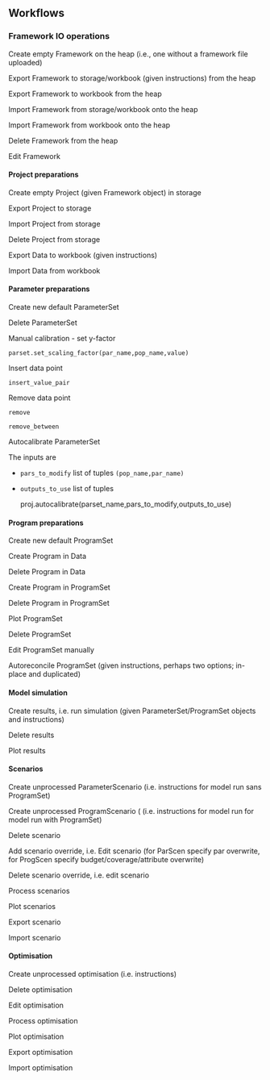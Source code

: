 ## Workflows

### Framework IO operations

Create empty Framework on the heap (i.e., one without a framework file uploaded)

Export Framework to storage/workbook (given instructions) from the heap

Export Framework to workbook from the heap

Import Framework from storage/workbook onto the heap

Import Framework from workbook onto the heap

Delete Framework from the heap

Edit Framework

#### Project preparations

Create empty Project (given Framework object) in storage

Export Project to storage

Import Project from storage

Delete Project from storage

Export Data to workbook (given instructions)

Import Data from workbook

#### Parameter preparations

Create new default ParameterSet

Delete ParameterSet

Manual calibration - set y-factor 
	
	parset.set_scaling_factor(par_name,pop_name,value)

Insert data point

	insert_value_pair

Remove data point

	remove

	remove_between

Autocalibrate ParameterSet

The inputs are

- `pars_to_modify` list of tuples `(pop_name,par_name)`
- `outputs_to_use` list of tuples

	proj.autocalibrate(parset_name,pars_to_modify,outputs_to_use) 


#### Program preparations

Create new default ProgramSet

Create Program in Data

Delete Program in Data

Create Program in ProgramSet

Delete Program in ProgramSet

Plot ProgramSet

Delete ProgramSet

Edit ProgramSet manually 

Autoreconcile ProgramSet (given instructions, perhaps two options; in-place and duplicated)

#### Model simulation

Create results, i.e. run simulation (given ParameterSet/ProgramSet objects and instructions)

Delete results

Plot results

#### Scenarios

Create unprocessed ParameterScenario (i.e. instructions for model run sans ProgramSet)

Create unprocessed ProgramScenario ( (i.e. instructions for model run for model run with ProgramSet)

Delete scenario

Add scenario override, i.e. Edit scenario (for ParScen specify par overwrite, for ProgScen specify 
budget/coverage/attribute overwrite)

Delete scenario override, i.e. edit scenario

Process scenarios

Plot scenarios

Export scenario

Import scenario

#### Optimisation

Create unprocessed optimisation (i.e. instructions)

Delete optimisation

Edit optimisation

Process optimisation

Plot optimisation

Export optimisation

Import optimisation


